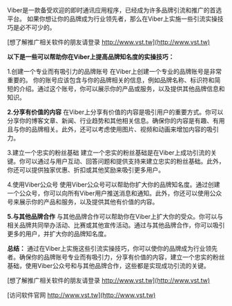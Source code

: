 Viber是一款备受欢迎的即时通讯应用程序，已经成为许多品牌引流和推广的首选平台。 如果你想让你的品牌成为行业领先者，那么在Viber上实施一些引流实操技巧是必不可少的。

[想了解推广相关软件的朋友请登录 http://www.vst.tw](http://www.vst.tw)

**以下是一些可以帮助你在Viber上提高品牌知名度的实操技巧：**

1.创建一个专业而有吸引力的品牌账号
在Viber上创建一个专业的品牌账号是非常重要的。 你的账号应该包含与你的品牌相关的信息，例如品牌名称、标识符和简短的介绍。通过这个账号，你可以展示你的产品或服务，以及提供其他品牌信息和知识。

**2.分享有价值的内容**
在Viber上分享有价值的内容是吸引用户的重要方式。你可以分享你的博客文章、新闻、行业趋势和其他相关信息。确保你的内容是有趣、有用且与你的品牌相关。此外，还可以考虑使用图片、视频和动画来增加内容的吸引力。

3.建立一个忠实的粉丝基础
建立一个忠实的粉丝基础是在Viber上成功引流的关键。你可以通过与用户互动、回答问题和提供支持来建立忠实的粉丝基础。此外，你还可以提供独家优惠、折扣或其他奖励来吸引更多用户。

4.使用Viber公众号
使用Viber公众号可以帮助你扩大你的品牌知名度。通过创建一个公众号，你可以向所有Viber用户推送消息和通知。此外，你还可以使用公众号来展示你的产品和服务，以及提供其他有价值的内容。

**5.与其他品牌合作**
与其他品牌合作可以帮助你在Viber上扩大你的受众。你可以与相关品牌共同举办活动、比赛或其他宣传活动。通过与其他品牌合作，你可以吸引更多的用户，并扩大你的品牌知名度。

**总结：**
通过在Viber上实施这些引流实操技巧，你可以使你的品牌成为行业领先者。确保你的品牌账号专业而有吸引力，分享有价值的内容，建立一个忠实的粉丝基础，使用Viber公众号和与其他品牌合作，这些都是实现成功引流的关键。

[想了解推广相关软件的朋友请登录 http://www.vst.tw](http://www.vst.tw)


[访问软件官网 http://www.vst.tw](http://www.vst.tw)
